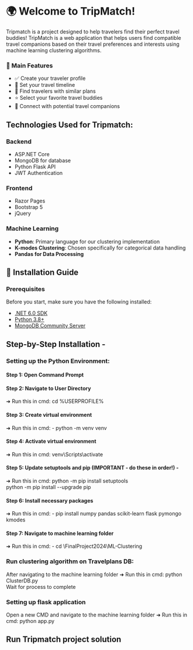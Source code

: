 # 🌍 Welcome to TripMatch! 

Tripmatch is a  project designed to help travelers find their perfect travel buddies!
TripMatch is a web application that helps users find compatible travel companions based on their travel preferences and interests using machine learning clustering algorithms.

### 🎯 Main Features
- ✅ Create your traveler profile
- 📅 Set your travel timeline
- 🤝 Find travelers with similar plans
- ⭐ Select your favorite travel buddies
- 📱 Connect with potential travel companions


## Technologies Used for Tripmatch:

### Backend
- ASP.NET Core
- MongoDB for database
- Python Flask API
- JWT Authentication

### Frontend
- Razor Pages
- Bootstrap 5
- jQuery

### Machine Learning
- **Python**: Primary language for our clustering implementation
- **K-modes Clustering**: Chosen specifically for categorical data handling
- **Pandas for Data Processing**


## 🚀 Installation Guide

### Prerequisites
Before you start, make sure you have the following installed:
- [.NET 6.0 SDK](https://dotnet.microsoft.com/download/dotnet/6.0)
- [Python 3.8+](https://www.python.org/downloads/)
- [MongoDB Community Server](https://www.mongodb.com/try/download/community)

## Step-by-Step Installation - 
### Setting up the Python Environment:
#### Step 1: Open Command Prompt
#### Step 2: Navigate to User Directory
➜ Run this in cmd: cd %USERPROFILE%
#### Step 3: Create virtual environment
➜ Run this in cmd: - python -m venv venv
#### Step 4: Activate virtual environment
➜ Run this in cmd: venv\Scripts\activate
#### Step 5: Update setuptools and pip (IMPORTANT - do these in order!) -
➜ Run this in cmd:
python -m pip install setuptools<br>
python -m pip install --upgrade pip<br>
#### Step 6: Install necessary packages
➜ Run this in cmd: - pip install numpy pandas scikit-learn flask pymongo kmodes
#### Step 7: Navigate to machine learning folder
➜ Run this in cmd: - cd \FinalProject2024\ML-Clustering

### Run clustering algorithm on Travelplans DB:
After navigating to the machine learning folder ➜ Run this in cmd: python ClusterDB.py<br>
Wait for process to complete

### Setting up flask application
Open a new CMD and navigate to the machine learning folder ➜ Run this in cmd: python app.py

## Run Tripmatch project solution